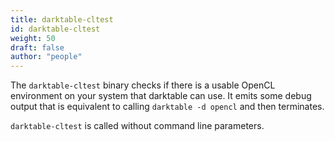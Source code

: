 ```yaml
---
title: darktable-cltest
id: darktable-cltest
weight: 50
draft: false
author: "people"
---
```


The `darktable-cltest` binary checks if there is a usable OpenCL environment on your system that darktable can use. It emits some debug output that is equivalent to calling `darktable -d opencl` and then terminates.

`darktable-cltest` is called without command line parameters.
